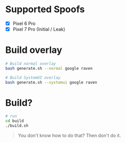 # Supported Spoofs

- [x] Pixel 6 Pro
- [x] Pixel 7 Pro (Initial / Leak)

# Build overlay

```bash
# Build normal overlay
bash generate.sh --normal google raven

# Build SystemUI overlay
bash generate.sh --systemui google raven
```

# Build?

```bash
# run
cd build
./build.sh
```

> You don't know how to do that? Then don't do it.
